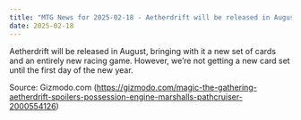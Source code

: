 ```yaml
---
title: "MTG News for 2025-02-18 - Aetherdrift will be released in August, bringing w..."
date: 2025-02-18
---
```


Aetherdrift will be released in August, bringing with it a new set of cards and an entirely new racing game. However, we’re not getting a new card set until the first day of the new year.

Source: Gizmodo.com (https://gizmodo.com/magic-the-gathering-aetherdrift-spoilers-possession-engine-marshalls-pathcruiser-2000554126)
